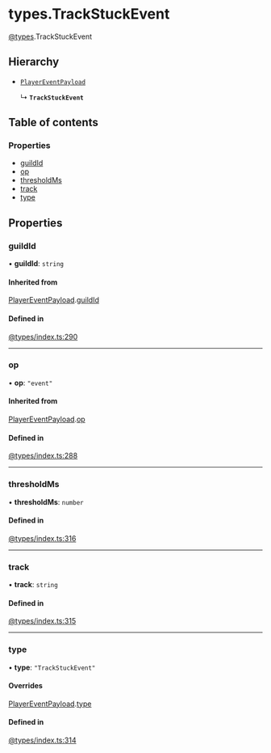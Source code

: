 # types.TrackStuckEvent

[@types](../types.md).TrackStuckEvent

## Hierarchy

- [`PlayerEventPayload`](types.PlayerEventPayload.md)

  ↳ **`TrackStuckEvent`**

## Table of contents

### Properties

- [guildId](types.TrackStuckEvent.md#guildid)
- [op](types.TrackStuckEvent.md#op)
- [thresholdMs](types.TrackStuckEvent.md#thresholdms)
- [track](types.TrackStuckEvent.md#track)
- [type](types.TrackStuckEvent.md#type)

## Properties

### guildId

• **guildId**: `string`

#### Inherited from

[PlayerEventPayload](types.PlayerEventPayload.md).[guildId](types.PlayerEventPayload.md#guildid)

#### Defined in

[@types/index.ts:290](https://github.com/hmes98318/LavaShark/blob/main/src/@types/index.ts#L290)

___

### op

• **op**: ``"event"``

#### Inherited from

[PlayerEventPayload](types.PlayerEventPayload.md).[op](types.PlayerEventPayload.md#op)

#### Defined in

[@types/index.ts:288](https://github.com/hmes98318/LavaShark/blob/main/src/@types/index.ts#L288)

___

### thresholdMs

• **thresholdMs**: `number`

#### Defined in

[@types/index.ts:316](https://github.com/hmes98318/LavaShark/blob/main/src/@types/index.ts#L316)

___

### track

• **track**: `string`

#### Defined in

[@types/index.ts:315](https://github.com/hmes98318/LavaShark/blob/main/src/@types/index.ts#L315)

___

### type

• **type**: ``"TrackStuckEvent"``

#### Overrides

[PlayerEventPayload](types.PlayerEventPayload.md).[type](types.PlayerEventPayload.md#type)

#### Defined in

[@types/index.ts:314](https://github.com/hmes98318/LavaShark/blob/main/src/@types/index.ts#L314)
